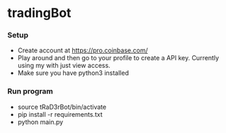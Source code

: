 # tradingBot

### Setup
- Create account at https://pro.coinbase.com/
- Play around and then go to your profile to create a API key. Currently using my with just view access.
- Make sure you have python3 installed

### Run program
- source tRaD3rBot/bin/activate
- pip install -r requirements.txt
- python main.py
